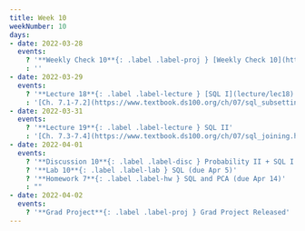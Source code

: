 ```yaml
---
title: Week 10
weekNumber: 10
days:
- date: 2022-03-28
  events:
    ? '**Weekly Check 10**{: .label .label-proj } [Weekly Check 10](https://forms.gle/QTCrnijLjjXLZpDT6) (due Apr 4)'
    : ''
- date: 2022-03-29
  events:
    ? '**Lecture 18**{: .label .label-lecture } [SQL I](lecture/lec18)'
    : '[Ch. 7.1-7.2](https://www.textbook.ds100.org/ch/07/sql_subsetting.html), [7.5](https://www.textbook.ds100.org/ch/07/sql_other_reps.html)'
- date: 2022-03-31
  events:
    ? '**Lecture 19**{: .label .label-lecture } SQL II'
    : '[Ch. 7.3-7.4](https://www.textbook.ds100.org/ch/07/sql_joining.html)'
- date: 2022-04-01
  events:
    ? '**Discussion 10**{: .label .label-disc } Probability II + SQL I'
    ? '**Lab 10**{: .label .label-lab } SQL (due Apr 5)'
    ? '**Homework 7**{: .label .label-hw } SQL and PCA (due Apr 14)'
    : ""
- date: 2022-04-02
  events:
    ? '**Grad Project**{: .label .label-proj } Grad Project Released'
---
```

